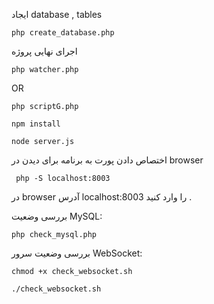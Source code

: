 ایجاد  database , tables
```
php create_database.php
```

 اجرای نهایی پروژه
```
php watcher.php 
```
OR
```
php scriptG.php
```

```
npm install
```
```
node server.js
```

 اختصاص دادن پورت به برنامه برای دیدن در browser
```
 php -S localhost:8003
```
در browser  آدرس localhost:8003 را وارد کنید .


بررسی وضعیت MySQL:
```
php check_mysql.php
```

بررسی وضعیت سرور WebSocket:
```
chmod +x check_websocket.sh
```
```
./check_websocket.sh
```
